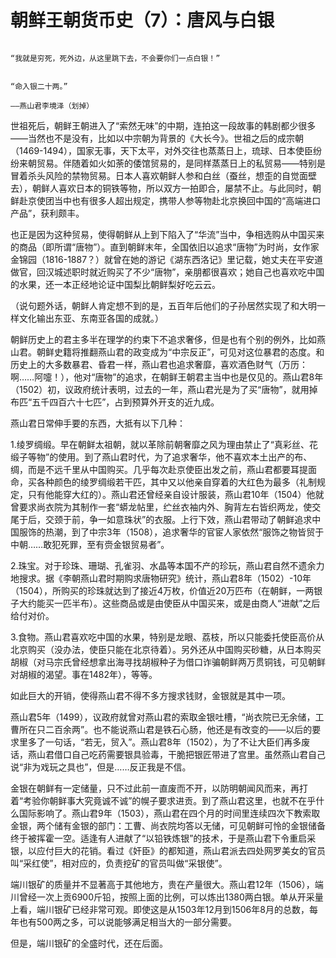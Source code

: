 <h1>朝鲜王朝货币史（7）：唐风与白银</h1>

<code>
“我就是穷死，死外边，从这里跳下去，不会要你们一点白银！”  

“命入银二十两。”  
——燕山君李境泽（划掉）
</code>

世祖死后，朝鲜王朝进入了“索然无味”的中期，连拍这一段故事的韩剧都少很多——当然也不是没有，比如以中宗朝为背景的《大长今》。世祖之后的成宗朝（1469-1494），国家无事，天下太平，对外交往也蒸蒸日上，琉球、日本使臣纷纷来朝贸易。伴随着如火如荼的倭馆贸易的，是同样蒸蒸日上的私贸易——特别是冒着杀头风险的禁物贸易。日本人喜欢朝鲜人参和白丝（蚕丝，想歪的自觉面壁去），朝鲜人喜欢日本的铜铁等物，所以双方一拍即合，屡禁不止。与此同时，朝鲜赴京使团当中也有很多人超出规定，携带人参等物赴北京换回中国的“高端进口产品”，获利颇丰。

也正是因为这种贸易，使得朝鲜从上到下陷入了“华流”当中，争相选购从中国买来的商品（即所谓“唐物”）。直到朝鲜末年，全国依旧以追求“唐物”为时尚，女作家金锦园（1816-1887？）就曾在她的游记《湖东西洛记》里记载，她丈夫在平安道做官，回汉城述职时就近购买了不少“唐物”，亲朋都很喜欢；她自己也喜欢吃中国的水果，还一本正经地论证中国梨比朝鲜梨好吃云云。

（说句题外话，朝鲜人肯定想不到的是，五百年后他们的子孙居然实现了和大明一样文化输出东亚、东南亚各国的成就。）

朝鲜历史上的君主多半在理学的约束下不追求奢侈，但是也有个别的例外，比如燕山君。朝鲜史籍将推翻燕山君的政变成为“中宗反正”，可见对这位暴君的态度。和历史上的大多数暴君、昏君一样，燕山君也追求奢靡，喜欢酒色财气（万历：啊……阿嚏！），他对“唐物”的追求，在朝鲜王朝君主当中也是仅见的。燕山君8年（1502）初，议政府统计表明，过去的一年，燕山君光是为了买“唐物”，就用掉布匹“五千四百六十七匹”，占到预算外开支的近九成。

燕山君日常伸手要的东西，大抵有以下几种：

1.绫罗绸缎。早在朝鲜太祖朝，就以革除前朝奢靡之风为理由禁止了“真彩丝、花缎子等物”的使用。到了燕山君时代，为了追求奢华，他不喜欢本土出产的布、绸，而是不远千里从中国购买。几乎每次赴京使臣出发之前，燕山君都要耳提面命，买各种颜色的绫罗绸缎若干匹，其中又以他亲自穿着的大红色为最多（礼制规定，只有他能穿大红的）。燕山君还曾经亲自设计服装，燕山君10年（1504）他就曾要求尚衣院为其制作一套“蟒龙帖里，纻丝衣袖内外、胸背左右皆织两龙，使交尾于后，交颈于前，争一如意珠状”的衣服。上行下效，燕山君带动了朝鲜追求中国服饰的热潮，到了中宗3年（1508），追求奢华的官宦人家依然“服饰之物皆贸于中朝……敢犯死罪，至有赍金银贸易者”。

2.珠宝。对于珍珠、珊瑚、孔雀羽、水晶等本国不产的珍玩，燕山君自然不遗余力地搜求。据《李朝燕山君时期购求唐物研究》统计，燕山君8年（1502）-10年（1504），所购买的珍珠就达到了接近4万枚，价值近20万匹布（在朝鲜，一两银子大约能买一匹半布）。这些商品或是由使臣从中国买来，或是由商人“进献”之后给付对价。

3.食物。燕山君喜欢吃中国的水果，特别是龙眼、荔枝，所以只能委托使臣高价从北京购买（没办法，使臣只能在北京待着）。另外还从中国购买砂糖，从日本购买胡椒（对马宗氏曾经想拿出海寻找胡椒种子为借口诈骗朝鲜两万贯铜钱，可见朝鲜对胡椒的渴望。事在1482年），等等。

如此巨大的开销，使得燕山君不得不多方搜求钱财，金银就是其中一项。

燕山君5年（1499），议政府就曾对燕山君的索取金银吐槽，“尚衣院已无余储，工曹所在只二百余两”。也不能说燕山君是铁石心肠，他还是有改变的——以后的要求里多了一句话，“若无，贸入”。燕山君8年（1502），为了不让大臣们再多废话，燕山君借口自己吃药需要银具验毒，干脆把银匠带进了宫里。虽然燕山君自己说“非为戏玩之具也”，但是……反正我是不信。

金银在朝鲜有一定储量，只不过此前一直废而不开，以防明朝闻风而来，再打着“考验你朝鲜事大究竟诚不诚”的幌子要求进贡。到了燕山君这里，也就不在乎什么国际影响了。燕山君9年（1503），燕山君在四个月的时间里连续四次下教索取金银，两个储有金银的部门：工曹、尚衣院均答以无储，可见朝鲜可怜的金银储备终于被挥霍一空。适逢有人进献了“以铅铁炼银”的技术，于是燕山君下令重启采银，以应付巨大的花销。看过《奸臣》的都知道，燕山君派去四处网罗美女的官员叫“采红使”，相对应的，负责挖矿的官员叫做“采银使”。

端川银矿的质量并不显著高于其他地方，贵在产量很大。燕山君12年（1506），端川曾经一次上贡6900斤铅，按照上面的比例，可以炼出1380两白银。单从开采量上看，端川银矿已经非常可观。即使这是从1503年12月到1506年8月的总数，每年也有500两之多，可以说能够满足相当大的一部分需要。

但是，端川银矿的全盛时代，还在后面。
